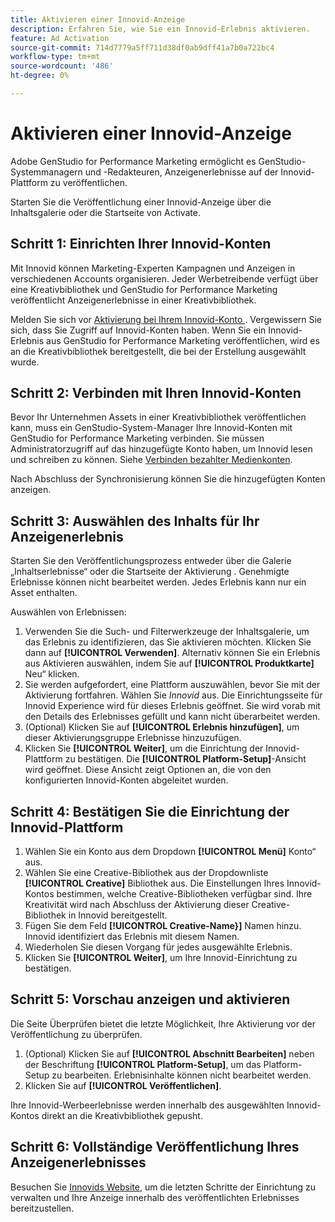 ```yaml
---
title: Aktivieren einer Innovid-Anzeige
description: Erfahren Sie, wie Sie ein Innovid-Erlebnis aktivieren.
feature: Ad Activation
source-git-commit: 714d7779a5ff711d38df0ab9dff41a7b0a722bc4
workflow-type: tm+mt
source-wordcount: '486'
ht-degree: 0%

---
```


# Aktivieren einer Innovid-Anzeige

Adobe GenStudio for Performance Marketing ermöglicht es GenStudio-Systemmanagern und -Redakteuren, Anzeigenerlebnisse auf der Innovid-Plattform zu veröffentlichen.

Starten Sie die Veröffentlichung einer Innovid-Anzeige über die Inhaltsgalerie oder die Startseite von Activate.

## Schritt 1: Einrichten Ihrer Innovid-Konten

Mit Innovid können Marketing-Experten Kampagnen und Anzeigen in verschiedenen Accounts organisieren. Jeder Werbetreibende verfügt über eine Kreativbibliothek und GenStudio for Performance Marketing veröffentlicht Anzeigenerlebnisse in einer Kreativbibliothek.

Melden Sie sich vor [ Aktivierung bei Ihrem Innovid-Konto ][1]. Vergewissern Sie sich, dass Sie Zugriff auf Innovid-Konten haben. Wenn Sie ein Innovid-Erlebnis aus GenStudio for Performance Marketing veröffentlichen, wird es an die Kreativbibliothek bereitgestellt, die bei der Erstellung ausgewählt wurde.

## Schritt 2: Verbinden mit Ihren Innovid-Konten

Bevor Ihr Unternehmen Assets in einer Kreativbibliothek veröffentlichen kann, muss ein GenStudio-System-Manager Ihre Innovid-Konten mit GenStudio for Performance Marketing verbinden. Sie müssen Administratorzugriff auf das hinzugefügte Konto haben, um Innovid lesen und schreiben zu können. Siehe [Verbinden bezahlter Medienkonten][2].

Nach Abschluss der Synchronisierung können Sie die hinzugefügten Konten anzeigen.

## Schritt 3: Auswählen des Inhalts für Ihr Anzeigenerlebnis

Starten Sie den Veröffentlichungsprozess entweder über die Galerie „Inhaltserlebnisse“ oder die Startseite der Aktivierung . Genehmigte Erlebnisse können nicht bearbeitet werden. Jedes Erlebnis kann nur ein Asset enthalten.

Auswählen von Erlebnissen:

1. Verwenden Sie die Such- und Filterwerkzeuge der Inhaltsgalerie, um das Erlebnis zu identifizieren, das Sie aktivieren möchten. Klicken Sie dann auf **[!UICONTROL Verwenden]**. Alternativ können Sie ein Erlebnis aus Aktivieren auswählen, indem Sie auf **[!UICONTROL Produktkarte]** Neu“ klicken.
1. Sie werden aufgefordert, eine Plattform auszuwählen, bevor Sie mit der Aktivierung fortfahren. Wählen Sie *Innovid* aus. Die Einrichtungsseite für Innovid Experience wird für dieses Erlebnis geöffnet. Sie wird vorab mit den Details des Erlebnisses gefüllt und kann nicht überarbeitet werden. 
1. (Optional) Klicken Sie auf **[!UICONTROL Erlebnis hinzufügen]**, um dieser Aktivierungsgruppe Erlebnisse hinzuzufügen.
1. Klicken Sie **[!UICONTROL Weiter]**, um die Einrichtung der Innovid-Plattform zu bestätigen. Die **[!UICONTROL Platform-Setup]**-Ansicht wird geöffnet. Diese Ansicht zeigt Optionen an, die von den konfigurierten Innovid-Konten abgeleitet wurden.

## Schritt 4: Bestätigen Sie die Einrichtung der Innovid-Plattform

1. Wählen Sie ein Konto aus dem Dropdown **[!UICONTROL Menü]** Konto“ aus. 
1. Wählen Sie eine Creative-Bibliothek aus der Dropdownliste **[!UICONTROL Creative]** Bibliothek aus. Die Einstellungen Ihres Innovid-Kontos bestimmen, welche Creative-Bibliotheken verfügbar sind. Ihre Kreativität wird nach Abschluss der Aktivierung dieser Creative-Bibliothek in Innovid bereitgestellt.
1. Fügen Sie dem Feld **[!UICONTROL Creative-Name}]** Namen hinzu. Innovid identifiziert das Erlebnis mit diesem Namen.
1. Wiederholen Sie diesen Vorgang für jedes ausgewählte Erlebnis.
1. Klicken Sie **[!UICONTROL Weiter]**, um Ihre Innovid-Einrichtung zu bestätigen.

## Schritt 5: Vorschau anzeigen und aktivieren

Die Seite Überprüfen bietet die letzte Möglichkeit, Ihre Aktivierung vor der Veröffentlichung zu überprüfen.

1. (Optional) Klicken Sie auf **[!UICONTROL Abschnitt Bearbeiten]** neben der Beschriftung **[!UICONTROL Platform-Setup]**, um das Platform-Setup zu bearbeiten. Erlebnisinhalte können nicht bearbeitet werden.
1. Klicken Sie auf **[!UICONTROL Veröffentlichen]**.

Ihre Innovid-Werbeerlebnisse werden innerhalb des ausgewählten Innovid-Kontos direkt an die Kreativbibliothek gepusht.

## Schritt 6: Vollständige Veröffentlichung Ihres Anzeigenerlebnisses

Besuchen Sie [Innovids Website][1], um die letzten Schritte der Einrichtung zu verwalten und Ihre Anzeige innerhalb des veröffentlichten Erlebnisses bereitzustellen.

[1]: https://www.innovid.com/
[2]: /help/user-guide/connectors/connect-channel.md
